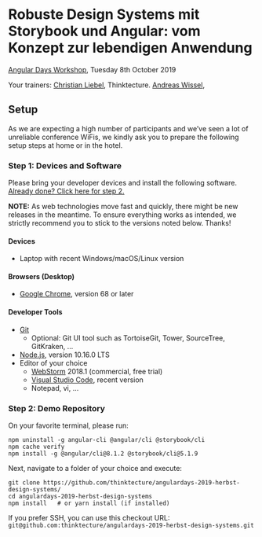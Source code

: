 # Robuste Design Systems mit Storybook und Angular: vom Konzept zur lebendigen Anwendung

[Angular Days Workshop](https://javascript-days.de/angular/robuste-design-systems-mit-storybook-und-angular-vom-konzept-zur-lebendigen-anwendung/), Tuesday 8th October 2019 

Your trainers: [Christian Liebel](https://twitter.com/christianliebel), Thinktecture. [Andreas Wissel](https://twitter.com/andreas_wissel),  

## Setup

As we are expecting a high number of participants and we’ve seen a lot of unreliable conference WiFis, we kindly ask you to prepare the following setup steps at home or in the hotel.

### Step 1: Devices and Software

Please bring your developer devices and install the following software. [Already done? Click here for step 2.](#step-2-demo-repository)

**NOTE:** As web technologies move fast and quickly, there might be new releases in the meantime. To ensure everything works as intended, we strictly recommend you to stick to the versions noted below. Thanks!

#### Devices
- Laptop with recent Windows/macOS/Linux version

#### Browsers (Desktop)
- [Google Chrome](https://www.google.de/chrome/browser/desktop/), version 68 or later

#### Developer Tools
- [Git](https://git-scm.com/)
  - Optional: Git UI tool such as TortoiseGit, Tower, SourceTree, GitKraken, …
- [Node.js](https://nodejs.org/en/), version 10.16.0 LTS
- Editor of your choice
  - [WebStorm](https://www.jetbrains.com/webstorm/) 2018.1 (commercial, free trial)
  - [Visual Studio Code](https://code.visualstudio.com/), recent version
  - Notepad, vi, …

### Step 2: Demo Repository

On your favorite terminal, please run:

```
npm uninstall -g angular-cli @angular/cli @storybook/cli
npm cache verify
npm install -g @angular/cli@8.1.2 @storybook/cli@5.1.9 
```

Next, navigate to a folder of your choice and execute:

```
git clone https://github.com/thinktecture/angulardays-2019-herbst-design-systems/
cd angulardays-2019-herbst-design-systems
npm install   # or yarn install (if installed)
```

If you prefer SSH, you can use this checkout URL: `git@github.com:thinktecture/angulardays-2019-herbst-design-systems.git`
